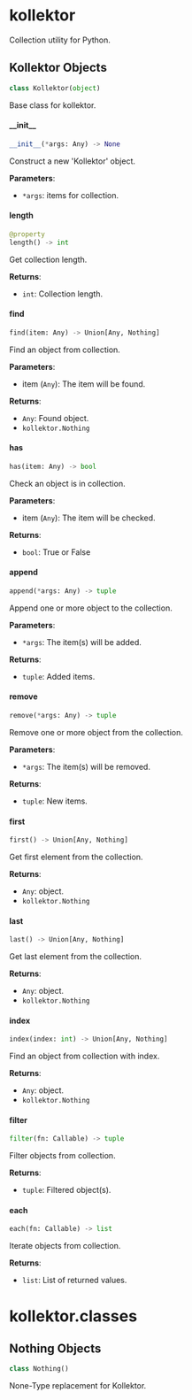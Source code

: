 <a name="kollektor"></a>

# kollektor

Collection utility for Python.

<a name="kollektor.Kollektor"></a>

## Kollektor Objects

```python
class Kollektor(object)
```

Base class for kollektor.

<a name="kollektor.Kollektor.__init__"></a>

#### \_\_init\_\_

```python
__init__(*args: Any) -> None
```

Construct a new 'Kollektor' object.

**Parameters**:

- `*args`: items for collection.

<a name="kollektor.Kollektor.length"></a>

#### length

```python
@property
length() -> int
```

Get collection length.

**Returns**:

- `int`: Collection length.

<a name="kollektor.Kollektor.find"></a>

#### find

```python
find(item: Any) -> Union[Any, Nothing]
```

Find an object from collection.

**Parameters**:

- item (`Any`): The item will be found.

**Returns**:

- `Any`: Found object.
- `kollektor.Nothing`

<a name="kollektor.Kollektor.has"></a>

#### has

```python
has(item: Any) -> bool
```

Check an object is in collection.

**Parameters**:

- item (`Any`): The item will be checked.

**Returns**:

- `bool`: True or False

<a name="kollektor.Kollektor.append"></a>

#### append

```python
append(*args: Any) -> tuple
```

Append one or more object to the collection.

**Parameters**:

- `*args`: The item(s) will be added.

**Returns**:

- `tuple`: Added items.

<a name="kollektor.Kollektor.remove"></a>

#### remove

```python
remove(*args: Any) -> tuple
```

Remove one or more object from the collection.

**Parameters**:

- `*args`: The item(s) will be removed.

**Returns**:

- `tuple`: New items.

<a name="kollektor.Kollektor.first"></a>

#### first

```python
first() -> Union[Any, Nothing]
```

Get first element from the collection.

**Returns**:

- `Any`: object.
- `kollektor.Nothing`

<a name="kollektor.Kollektor.last"></a>

#### last

```python
last() -> Union[Any, Nothing]
```

Get last element from the collection.

**Returns**:

- `Any`: object.
- `kollektor.Nothing`

<a name="kollektor.Kollektor.index"></a>

#### index

```python
index(index: int) -> Union[Any, Nothing]
```

Find an object from collection with index.

**Returns**:

- `Any`: object.
- `kollektor.Nothing`

<a name="kollektor.Kollektor.filter"></a>

#### filter

```python
filter(fn: Callable) -> tuple
```

Filter objects from collection.

**Returns**:

- `tuple`: Filtered object(s).

<a name="kollektor.Kollektor.each"></a>

#### each

```python
each(fn: Callable) -> list
```

Iterate objects from collection.

**Returns**:

- `list`: List of returned values.

<a name="kollektor.classes"></a>

# kollektor.classes

<a name="kollektor.classes.Nothing"></a>

## Nothing Objects

```python
class Nothing()
```

None-Type replacement for Kollektor.
